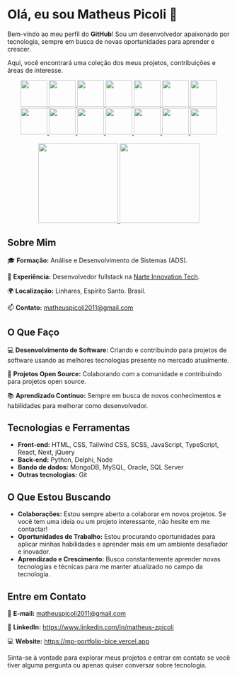 # Olá, eu sou Matheus Picoli 👋

Bem-vindo ao meu perfil do **GitHub**! Sou um desenvolvedor apaixonado por tecnologia, sempre em busca de novas oportunidades para aprender e crescer.

Aqui, você encontrará uma coleção dos meus projetos, contribuições e áreas de interesse.

<div align="center">
  	<a href="https://github.com/matheuszpicoli">
		<img src="https://cdn.jsdelivr.net/gh/devicons/devicon/icons/html5/html5-original.svg" width="60"/>
		<img src="https://cdn.jsdelivr.net/gh/devicons/devicon/icons/css3/css3-original.svg" width="60"/>
		<img src="https://cdn.jsdelivr.net/gh/devicons/devicon/icons/tailwindcss/tailwindcss-original.svg" width="60"/>
		<img src="https://cdn.jsdelivr.net/gh/devicons/devicon/icons/sass/sass-original.svg" width="60"/>
		<img src="https://cdn.jsdelivr.net/gh/devicons/devicon/icons/javascript/javascript-original.svg" width="60"/>
		<img src="https://cdn.jsdelivr.net/gh/devicons/devicon/icons/typescript/typescript-original.svg" width="60"/>
		<img src="https://cdn.jsdelivr.net/gh/devicons/devicon/icons/react/react-original.svg" width="60"/>
		<img src="https://cdn.jsdelivr.net/gh/devicons/devicon/icons/nextjs/nextjs-original.svg" width="60"/>
		<img src="https://cdn.jsdelivr.net/gh/devicons/devicon/icons/jquery/jquery-original.svg" width="60"/>
		<img src="https://cdn.jsdelivr.net/gh/devicons/devicon/icons/python/python-original.svg" width="60"/>
		<img src="https://cdn.jsdelivr.net/gh/devicons/devicon/icons/nodejs/nodejs-original.svg" width="60"/>
		<img src="https://cdn.jsdelivr.net/gh/devicons/devicon/icons/mongodb/mongodb-original.svg" width="60"/>
		<img src="https://cdn.jsdelivr.net/gh/devicons/devicon/icons/mysql/mysql-original.svg" width="60"/>
		<img src="https://cdn.jsdelivr.net/gh/devicons/devicon/icons/oracle/oracle-original.svg" width="60"/>
		<div>‎ </div>
		<img height="180em" src="https://github-readme-stats.vercel.app/api/top-langs/?username=matheuszpicoli&layout=compact&langs_count=7&theme=react"/>
		<img height="180em" src="https://github-readme-stats.vercel.app/api?username=matheuszpicoli&show_icons=true&theme=react&count_private=true"/>
 	 </a>
</div>


## Sobre Mim

🎓 **Formação:** Análise e Desenvolvimento de Sistemas (ADS).

💼 **Experiência:** Desenvolvedor fullstack na [Narte Innovation Tech](https://www.narte.com.br/).

🌍 **Localização:** Linhares, Espírito Santo. Brasil.

📫 **Contato:** matheuspicoli2011@gmail.com

## O Que Faço

💻 **Desenvolvimento de Software:** Criando e contribuindo para projetos de software usando as melhores tecnologias presente no mercado atualmente.

🚀 **Projetos Open Source:** Colaborando com a comunidade e contribuindo para projetos open source.

📚 **Aprendizado Contínuo:** Sempre em busca de novos conhecimentos e habilidades para melhorar como desenvolvedor.

## Tecnologias e Ferramentas

- **Front-end:** HTML, CSS, Tailwind CSS, SCSS, JavaScript, TypeScript, React, Next, jQuery
- **Back-end:** Python, Delphi, Node
- **Bando de dados:** MongoDB, MySQL, Oracle, SQL Server
- **Outras tecnologias:** Git

## O Que Estou Buscando

- **Colaborações:** Estou sempre aberto a colaborar em novos projetos. Se você tem uma ideia ou um projeto interessante, não hesite em me contactar!
- **Oportunidades de Trabalho:** Estou procurando oportunidades para aplicar minhas habilidades e aprender mais em um ambiente desafiador e inovador.
- **Aprendizado e Crescimento:** Busco constantemente aprender novas tecnologias e técnicas para me manter atualizado no campo da tecnologia.

## Entre em Contato


📩 **E-mail:** matheuspicoli2011@gmail.com

💼 **LinkedIn:** https://www.linkedin.com/in/matheus-zpicoli

💻 **Website:**  https://mp-portfolio-bice.vercel.app

Sinta-se à vontade para explorar meus projetos e entrar em contato se você tiver alguma pergunta ou apenas quiser conversar sobre tecnologia.
